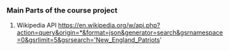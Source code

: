 ### Main Parts of the course project

1. Wikipedia API
   https://en.wikipedia.org/w/api.php?action=query&origin=*&format=json&generator=search&gsrnamespace=0&gsrlimit=5&gsrsearch='New_England_Patriots'
